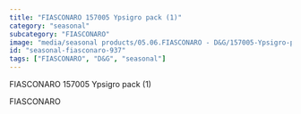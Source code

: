 ```yaml
---
title: "FIASCONARO 157005 Ypsigro pack (1)"
category: "seasonal"
subcategory: "FIASCONARO"
image: "media/seasonal products/05.06.FIASCONARO - D&G/157005-Ypsigro-pack (1).jpg"
id: "seasonal-fiasconaro-937"
tags: ["FIASCONARO", "D&G", "seasonal"]
---
```


FIASCONARO 157005 Ypsigro pack (1)

FIASCONARO
